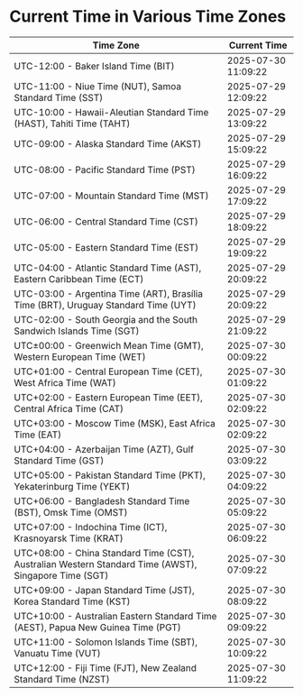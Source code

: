 # Current Time in Various Time Zones

| Time Zone | Current Time |
|-----------|--------------|
| UTC-12:00 - Baker Island Time (BIT) | 2025-07-30 11:09:22 |
| UTC-11:00 - Niue Time (NUT), Samoa Standard Time (SST) | 2025-07-29 12:09:22 |
| UTC-10:00 - Hawaii-Aleutian Standard Time (HAST), Tahiti Time (TAHT) | 2025-07-29 13:09:22 |
| UTC-09:00 - Alaska Standard Time (AKST) | 2025-07-29 15:09:22 |
| UTC-08:00 - Pacific Standard Time (PST) | 2025-07-29 16:09:22 |
| UTC-07:00 - Mountain Standard Time (MST) | 2025-07-29 17:09:22 |
| UTC-06:00 - Central Standard Time (CST) | 2025-07-29 18:09:22 |
| UTC-05:00 - Eastern Standard Time (EST) | 2025-07-29 19:09:22 |
| UTC-04:00 - Atlantic Standard Time (AST), Eastern Caribbean Time (ECT) | 2025-07-29 20:09:22 |
| UTC-03:00 - Argentina Time (ART), Brasília Time (BRT), Uruguay Standard Time (UYT) | 2025-07-29 20:09:22 |
| UTC-02:00 - South Georgia and the South Sandwich Islands Time (SGT) | 2025-07-29 21:09:22 |
| UTC±00:00 - Greenwich Mean Time (GMT), Western European Time (WET) | 2025-07-30 00:09:22 |
| UTC+01:00 - Central European Time (CET), West Africa Time (WAT) | 2025-07-30 01:09:22 |
| UTC+02:00 - Eastern European Time (EET), Central Africa Time (CAT) | 2025-07-30 02:09:22 |
| UTC+03:00 - Moscow Time (MSK), East Africa Time (EAT) | 2025-07-30 02:09:22 |
| UTC+04:00 - Azerbaijan Time (AZT), Gulf Standard Time (GST) | 2025-07-30 03:09:22 |
| UTC+05:00 - Pakistan Standard Time (PKT), Yekaterinburg Time (YEKT) | 2025-07-30 04:09:22 |
| UTC+06:00 - Bangladesh Standard Time (BST), Omsk Time (OMST) | 2025-07-30 05:09:22 |
| UTC+07:00 - Indochina Time (ICT), Krasnoyarsk Time (KRAT) | 2025-07-30 06:09:22 |
| UTC+08:00 - China Standard Time (CST), Australian Western Standard Time (AWST), Singapore Time (SGT) | 2025-07-30 07:09:22 |
| UTC+09:00 - Japan Standard Time (JST), Korea Standard Time (KST) | 2025-07-30 08:09:22 |
| UTC+10:00 - Australian Eastern Standard Time (AEST), Papua New Guinea Time (PGT) | 2025-07-30 09:09:22 |
| UTC+11:00 - Solomon Islands Time (SBT), Vanuatu Time (VUT) | 2025-07-30 10:09:22 |
| UTC+12:00 - Fiji Time (FJT), New Zealand Standard Time (NZST) | 2025-07-30 11:09:22 |
